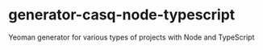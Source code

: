 # generator-casq-node-typescript
Yeoman generator for various types of projects with Node and TypeScript
